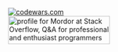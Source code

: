 [![codewars.com](https://www.codewars.com/users/Mordorrr/badges/large)](https://www.codewars.com/users/Mordorrr/)         
<a href="https://stackoverflow.com/users/19511737/mordor"><img src="https://stackoverflow.com/users/flair/19511737.png" width="208" height="58" alt="profile for Mordor at Stack Overflow, Q&amp;A for professional and enthusiast programmers" title="profile for Mordor at Stack Overflow, Q&amp;A for professional and enthusiast programmers"></a>
